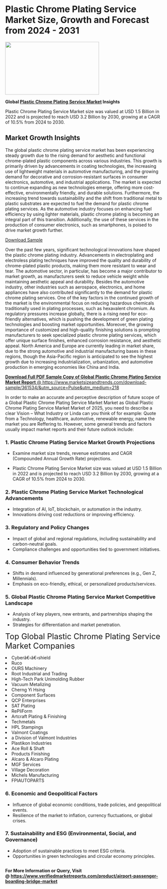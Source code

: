 <H1>Plastic Chrome Plating Service Market Size, Growth and Forecast from 2024 - 2031</H1><img class="aligncenter size-medium wp-image-584254" src="https://thirdeyenews.in/wp-content/uploads/2024/09/Global-Market-Research-300x168.jpeg" alt="" width="300" height="168" /><p><strong>Global&nbsp;<a href="https://www.marketsizeandtrends.com/download-sample/361534/&amp;utm_source=Pulse&amp;utm_medium=218">Plastic Chrome Plating Service Market</a> Insights</strong></p><p>Plastic Chrome Plating Service Market size was valued at USD 1.5 Billion in 2022 and is projected to reach USD 3.2 Billion by 2030, growing at a CAGR of 10.5% from 2024 to 2030.</p><p><h2>Market Growth Insights</h2> <p>The global plastic chrome plating service market has been experiencing steady growth due to the rising demand for aesthetic and functional chrome-plated plastic components across various industries. This growth is primarily driven by advancements in coating technologies, the increasing use of lightweight materials in automotive manufacturing, and the growing demand for decorative and corrosion-resistant surfaces in consumer electronics, automotive, and industrial applications. The market is expected to continue expanding as new technologies emerge, offering more cost-effective, environmentally friendly, and durable solutions. Furthermore, the increasing trend towards sustainability and the shift from traditional metal to plastic substrates are expected to fuel the demand for plastic chrome plating services. As the automotive industry focuses on enhancing fuel efficiency by using lighter materials, plastic chrome plating is becoming an integral part of this transition. Additionally, the use of these services in the production of consumer electronics, such as smartphones, is poised to drive market growth further.</p> <p><a href="#">Download Sample</a></p> <p>Over the past few years, significant technological innovations have shaped the plastic chrome plating industry. Advancements in electroplating and electroless plating techniques have improved the quality and durability of chrome-plated plastic products, making them more resistant to wear and tear. The automotive sector, in particular, has become a major contributor to market growth, as manufacturers seek to reduce vehicle weight while maintaining aesthetic appeal and durability. Besides the automotive industry, other industries such as aerospace, electronics, and home appliances have also contributed significantly to the demand for plastic chrome plating services. One of the key factors in the continued growth of the market is the environmental focus on reducing hazardous chemicals traditionally used in plating processes, such as hexavalent chromium. As regulatory pressures increase globally, there is a rising need for eco-friendly alternatives, which is pushing the development of green plating technologies and boosting market opportunities. Moreover, the growing importance of customized and high-quality finishing solutions is prompting manufacturers to seek specialized plastic chrome plating services, which offer unique surface finishes, enhanced corrosion resistance, and aesthetic appeal. North America and Europe are currently leading in market share, due to the strong automotive and industrial manufacturing bases in these regions, though the Asia-Pacific region is anticipated to see the highest growth due to increasing industrialization, urbanization, and automotive production in emerging economies like China and India.</p> <p><a href="#"></p><p><span class=""><strong>Download Full PDF Sample Copy of Global Plastic Chrome Plating Service Market Report</strong> @ <a href="https://www.marketsizeandtrends.com/download-sample/361534/&amp;utm_source=Pulse&amp;utm_medium=218" target="_blank">https://www.marketsizeandtrends.com/download-sample/361534/&amp;utm_source=Pulse&amp;utm_medium=218</a></span></p><p>In order to make an accurate and perceptive description of future scope of a Global&nbsp;Plastic Chrome Plating Service Market Market as Global&nbsp;Plastic Chrome Plating Service Market Market of 2025, you need to describe a clear Vision &ndash; What Industry or Linda can you think of for example: Quote from a Technology, healthcare, automotive, renewable energy, name the market you are Reffering to. However, some general trends and factors usually impact market reports and their future outlook include:</p><h3>1.&nbsp;<strong>Plastic Chrome Plating Service Market Growth Projections</strong></h3><ul><li>Examine market size trends, revenue estimates and CAGR (Compounded Annual Growth Rate) projections.</li><li><p>Plastic Chrome Plating Service Market size was valued at USD 1.5 Billion in 2022 and is projected to reach USD 3.2 Billion by 2030, growing at a CAGR of 10.5% from 2024 to 2030.</p></li></ul><h3>2.&nbsp;<strong>Plastic Chrome Plating Service Market Technological Advancements</strong></h3><ul><li>Integration of AI, IoT, blockchain, or automation in the industry.</li><li>Innovations driving cost reductions or improving efficiency.</li></ul><h3>3.&nbsp;<strong>Regulatory and Policy Changes</strong></h3><ul><li>Impact of global and regional regulations, including sustainability and carbon-neutral goals.</li><li>Compliance challenges and opportunities tied to government initiatives.</li></ul><h3>4.&nbsp;<strong>Consumer Behavior Trends</strong></h3><ul><li>Shifts in demand influenced by generational preferences (e.g., Gen Z, Millennials).</li><li>Emphasis on eco-friendly, ethical, or personalized products/services.</li></ul><h3>5.&nbsp;<strong>Global Plastic Chrome Plating Service Market Competitive Landscape</strong></h3><ul><li>Analysis of key players, new entrants, and partnerships shaping the industry.</li><li>Strategies for differentiation and market penetration.</li></ul><p data-pm-slice="1 1 []"><span style="color: inherit; font-family: inherit; font-size: 25px;">Top Global Plastic Chrome Plating Service Market Companies</span></p><div class="" data-test-id=""><p><li>Cyberâ€‹â€‹shield</li><li> Ruco</li><li> OURS Machinery</li><li> Root Industrial and Trading</li><li> High-Tech Park Unimolding Rubber</li><li> Vacuum Metalizing</li><li> Cherng Yi Hsing</li><li> Component Surfaces</li><li> QCP Enterprises</li><li> SAT Plating</li><li> RePliForm</li><li> Artcraft Plating & Finishing</li><li> Techmetals</li><li> HPL Stampings</li><li> Valmont Coatings</li><li> a Division of Valmont Industries</li><li> Plastikon Industries</li><li> Ace Roll & Shaft</li><li> Products Finishing</li><li> Alcaro & Alcaro Plating</li><li> MGF Services</li><li> Village Decoration</li><li> Michels Manufacturing</li><li> FPIAUTOPARTS</li></p></div><h3>6.&nbsp;<strong>Economic and Geopolitical Factors</strong></h3><ul><li>Influence of global economic conditions, trade policies, and geopolitical events.</li><li>Resilience of the market to inflation, currency fluctuations, or global crises.</li></ul><h3>7.&nbsp;<strong>Sustainability and ESG (Environmental, Social, and Governance)</strong></h3><ul><li>Adoption of sustainable practices to meet ESG criteria.</li><li>Opportunities in green technologies and circular economy principles.</li></ul><h2><strong style="font-size: 14px;">For More Information or Query, Visit @&nbsp;</strong><a style="background-color: #ffffff; font-size: 14px;" href="https://www.marketsizeandtrends.com/report/plastic-chrome-plating-service-market/" target="_blank">https://www.verifiedmarketreports.com/product/airport-passenger-boarding-bridge-market</a></h2>
